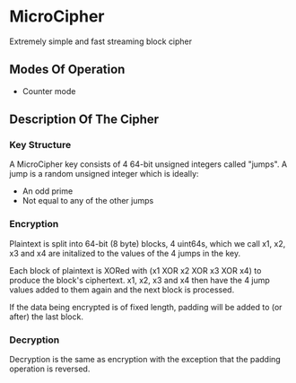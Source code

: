 # MicroCipher

Extremely simple and fast streaming block cipher

## Modes Of Operation

* Counter mode

## Description Of The Cipher

### Key Structure

A MicroCipher key consists of 4 64-bit unsigned integers called "jumps". A jump is a random unsigned integer which is ideally:
* An odd prime
* Not equal to any of the other jumps

### Encryption

Plaintext is split into 64-bit (8 byte) blocks, 4 uint64s, which we call x1, x2, x3 and x4 are initalized to the values of the 4 jumps in the key.

Each block of plaintext is XORed with (x1 XOR x2 XOR x3 XOR x4) to produce the block's ciphertext. x1, x2, x3 and x4 then have the 4 jump values added to them again and the next block is processed.

If the data being encrypted is of fixed length, padding will be added to (or after) the last block.

### Decryption

Decryption is the same as encryption with the exception that the padding operation is reversed.